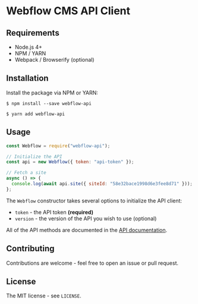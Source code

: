 # Webflow CMS API Client

## Requirements

- Node.js 4+
- NPM / YARN
- Webpack / Browserify (optional)

## Installation

Install the package via NPM or YARN:

```shell
$ npm install --save webflow-api

$ yarn add webflow-api
```

## Usage

```javascript
const Webflow = require("webflow-api");

// Initialize the API
const api = new Webflow({ token: "api-token" });

// Fetch a site
async () => {
  console.log(await api.site({ siteId: "58e32bace1998d6e3fee8d71" }));
};
```

The `Webflow` constructor takes several options to initialize the API client:

- `token` - the API token **(required)**
- `version` - the version of the API you wish to use (optional)

All of the API methods are documented in the [API documentation](https://developers.webflow.com).

## Contributing

Contributions are welcome - feel free to open an issue or pull request.

## License

The MIT license - see `LICENSE`.
